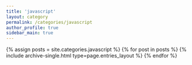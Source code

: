 ```yaml
---
title: 'javascript'
layout: category
permalink: /categories/javascript
author_profile: true
sidebar_main: true
---
```

{% assign posts = site.categories.javascript %}
{% for post in posts %} {% include archive-single.html type=page.entries_layout %} {% endfor %}